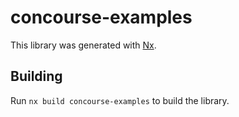 # concourse-examples

This library was generated with [Nx](https://nx.dev).

## Building

Run `nx build concourse-examples` to build the library.
